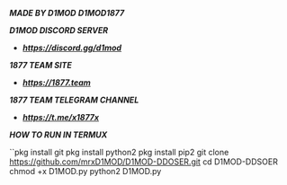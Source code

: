 ***MADE BY D1MOD***
***D1MOD1877***

***D1MOD DISCORD SERVER***
- ***https://discord.gg/d1mod***

***1877 TEAM SITE***
- ***https://1877.team***

***1877 TEAM TELEGRAM CHANNEL***
- ***https://t.me/x1877x***


***HOW TO RUN IN TERMUX***

``pkg install git
pkg install python2
pkg install pip2
git clone https://github.com/mrxD1MOD/D1MOD-DDOSER.git
cd D1MOD-DDSOER
chmod +x D1MOD.py
python2 D1MOD.py <url>

